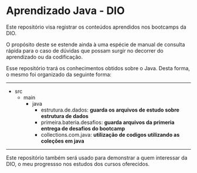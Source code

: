 # Aprendizado Java - DIO

Este repositório visa registrar os conteúdos aprendidos nos bootcamps da DIO.

O propósito deste se estende ainda à uma espécie de manual de consulta rápida
para o caso de dúvidas que possam surgir no decorrer do aprendizado
ou da codificação.

Esse repositório trará os conhecimentos obtidos sobre o Java.
Desta forma, o mesmo foi organizado da seguinte forma:

---

* src
    * main 
      * java
        * estrutura.de.dados: **guarda os arquivos de estudo sobre estrutura de dados**
        * primeira.bateria.desafios: **guarda arquivos da primeria entrega de desafios do bootcamp**
        * collections.com.java: **utilização de codigos utilizando as coleções em java**

---

Este repositório também será usado para demonstrar a quem interessar da DIO, o meu 
progressso nos estudos dos cursos oferecidos.

